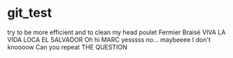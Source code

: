 # git_test
try to be more efficient
and to clean my head
poulet
Fermier
Braisé
VIVA LA VIDA LOCA
EL SALVADOR
Oh hi MARC
yesssss
no...
maybeeee
I don't knoooow
Can you repeat
THE QUESTION 
